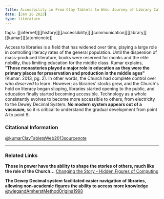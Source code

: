 ```yaml
---
Title: Accessbility in From Clay Tablets to Web: Journey of Library Catalogue
date: {Jan 26 2023}
type: literature
---
```

tags::  [[internet]][[history]][[accessibility]][[communication]][[library]][[kumar]][[atomicnote]]

Access to libraries is a field that has widened over time, playing a large role in controlling literacy rates of the general population. Until the dispersion of mass-produced literature, books were reserved for monks and the elite nobility, thus limiting education for the middle class. Kumar explains, "**These monasteries played a major role in education as they were the primary places for preservation and production in the middle ages"** (Kumar: 2013, pg. 2). In other words, the Church had complete control over who *deserved* to learn. However; as libraries'  stocks grew, and the Church's hold on literacy began slipping, libraries started opening to the public, and education finally started becoming accessible. Technology as a whole consistently evolves to become more accessible to others, from electricity to the Dewey Decimal System. **No modern system appears out of a vaccuum**, so it is critical to understand the gradual development from point A to point B.

### Citational Information
[@kumarClayTabletsWeb2013sourcenote](@kumarClayTabletsWeb2013sourcenote.md)


---

### Related Links

**Those in power have the ability to shape the stories of others, much like the role of the Church...**
[Changing the Story - Hidden Figures of Computing](Changing%20the%20Story%20-%20Hidden%20Figures%20of%20Computing.md)

**The Dewey Decimal system facilitated easier navigation of libraries, allowing non-academic figures the ability to access more knowledge**
[@wiegandAmherstMethodOrigins1998](@wiegandAmherstMethodOrigins1998.md)
